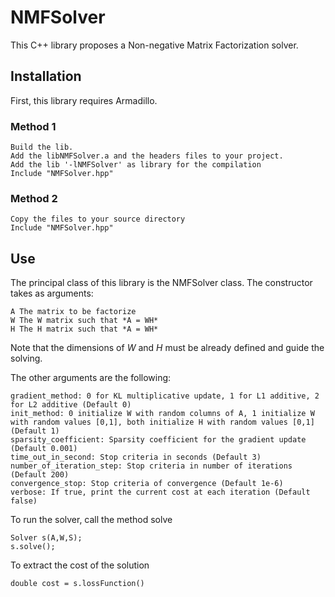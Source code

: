 # NMFSolver
This C++ library proposes a Non-negative Matrix Factorization solver. 

## Installation
First, this library requires Armadillo.

### Method 1
    Build the lib.
    Add the libNMFSolver.a and the headers files to your project.
    Add the lib '-lNMFSolver' as library for the compilation
    Include "NMFSolver.hpp"

### Method 2

    Copy the files to your source directory
    Include "NMFSolver.hpp"

## Use

The principal class of this library is the NMFSolver class.
The constructor takes as arguments:

    A The matrix to be factorize
    W The W matrix such that *A = WH*
    H The H matrix such that *A = WH*

Note that the dimensions of *W* and *H* must be already defined and guide the solving.

The other arguments are the following:

    gradient_method: 0 for KL multiplicative update, 1 for L1 additive, 2 for L2 additive (Default 0)
    init_method: 0 initialize W with random columns of A, 1 initialize W with random values [0,1], both initialize H with random values [0,1] (Default 1)
    sparsity_coefficient: Sparsity coefficient for the gradient update (Default 0.001)
    time_out_in_second: Stop criteria in seconds (Default 3)
    number_of_iteration_step: Stop criteria in number of iterations (Default 200)
    convergence_stop: Stop criteria of convergence (Default 1e-6)
    verbose: If true, print the current cost at each iteration (Default false)

To run the solver, call the method solve

    Solver s(A,W,S);
    s.solve();


To extract the cost of the solution

    double cost = s.lossFunction()




